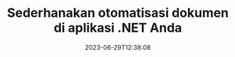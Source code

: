 ---
############################# Static ##########################
layout: "landing"
date: 2023-06-29T12:38:08
draft: false

lang: id
product: "Total"
product_tag: "total"
platform: ".NET"
platform_tag: "net"

############################# Drop-down ############################
supported_platforms:
  items:
    # supported_platforms loop
    - title: ".NET"
      tag: "net"
    # supported_platforms loop
    - title: "Java"
      tag: "java"
      
############################# Head ############################
head_title: "Pustaka otomatisasi dokumen lengkap untuk aplikasi .NET"
head_description: "GroupDocs.Total for .NET adalah rangkaian API otomatisasi dokumen lengkap untuk pengembang .NET, menyediakan seperangkat alat komprehensif untuk bekerja dengan berbagai format dokumen, termasuk PDF, Word, Excel, Gambar, HTML, Diagram, dan banyak lagi ."

############################# Header ##########################
title: "Sederhanakan otomatisasi dokumen<br> di aplikasi .NET Anda"
description: "Buka kunci otomatisasi dokumen: konversi, lihat dan bandingkan, edit dan tandatangani di antara lebih dari 200 format dengan mudah."
words:
  for: "for"

actions:
  main: "Unduh NuGet Gratis"
  main_link: "https://www.nuget.org/packages/GroupDocs.Total"
  alt: "Perizinan"
  alt_link: "https://purchase.groupdocs.com/pricing/total/net"
  title: "Siap untuk memulai?"
  description: "Coba fitur GroupDocs.Total secara gratis atau minta lisensi"

release:
  title: "Versi {0} dirilis"
  notes: "Lihat apa yang baru"
  downloads: "Unduhan"
  link: "https://releases.groupdocs.com/total/net/release-notes/latest/"

code:
  title: "Gabungkan dan lihat file Word di C#"
  more: "Lebih banyak contoh"
  more_link: "https://github.com/groupdocs-total/GroupDocs.Total-for-.NET"
  install: "dotnet add package GroupDocs.Total"
  content: |
    ```csharp {style=abap} 
    // Muat file DOCX sumber
    using (Merger merger = new Merger("sample1.docx"))
    {
        // Tambahkan file DOCX lain untuk digabungkan
        merger.Join("sample2.docx");

        // Gabungkan file DOCX dan simpan hasilnya
        merger.Save("merged.docx");
    }

    // Muat file DOCX yang digabungkan ke dalam penampil
    using (var viewer = new Viewer("merged.docx"))
    {
        // Tetapkan opsi HTML keluaran, satu file per halaman
        var viewOptions = 
        HtmlViewOptions.ForEmbeddedResources("page{0}.html");
        
        // Render DOCX ke HTML dengan sumber daya tertanam        
        viewer.View(viewOptions);
    }
    ```

############################# Overview ############################
overview:
  enable: true
  title: "Sekilas tentang GroupDocs.Total"
  description: "Otomatiskan tampilan file, konversi, edit, bandingkan, cari, tanda air, dan alur kerja lainnya dalam aplikasi .NET"
  features:
    # feature loop
    - title: "Gabungkan kekuatan beberapa produk GroupDocs menjadi satu solusi komprehensif"
      content: | 
        Anda dapat menggunakan fitur produk GroupDocs yang berbeda untuk menciptakan pendekatan khusus yang memenuhi kebutuhan spesifik Anda.
        <br><br>
        Misalnya, Anda dapat mengonversi file Word ke PDF lalu menambahkan tanda tangan digital. Atau mengisi data templat dokumen dari database, atau mengekstrak teks dari gambar lalu menerjemahkannya ke bahasa lain.
        <br><br>
        Kemungkinannya tidak terbatas!
          
    # feature loop
    - title: "Kuasai keragaman format file"
      content: "GroupDocs.Total untuk .NET membuka kompatibilitas dengan lebih dari 200 format file, memberdayakan Anda untuk memproses semua jenis dokumen populer. Dari format perkantoran seperti Word dan Excel hingga gambar, kode, dan file terenkripsi, kami siap membantu Anda."

    # feature loop
    - title: "Dukungan lintas platform"
      content: "Bebaskan diri Anda dari batasan platform. GroupDocs.Total menyediakan kompatibilitas lintas platform, memungkinkan Anda memberikan kinerja optimal dan ketersediaan solusi kepada pengguna di sistem mana pun di mana .NET dapat diinstal."

############################# Platforms ############################
platforms:
  enable: true
  title: "Independensi platform"
  description: "GroupDocs.Total untuk .NET mendukung sistem operasi, kerangka kerja, dan manajer paket berikut"
  items:
    # platform loop
    - title: "Amazon"
      image: "amazon"
    # platform loop
    - title: "Docker"
      image: "docker"
    # platform loop
    - title: "Azure"
      image: "azure"
    # platform loop
    - title: "VS Code"
      image: "vs_code"
    # platform loop
    - title: "ReSharper"
      image: "resharper"
    # platform loop
    - title: "macOS"
      image: "finder"
    # platform loop
    - title: "Linux"
      image: "linux"
    # platform loop
    - title: "NuGet"
      image: "nuget"

############################# File formats ############################
formats:
  enable: true
  title: "Format file yang didukung"
  description: |
    GroupDocs.Total untuk .NET mendukung operasi dengan berikut [format file](https://docs.groupdocs.com/total/net/supported-document-formats/).
  groups:
    # group loop
    - color: "green"
      content: |
        ### Microsoft Office, OpenDocument dan format teks
        * **Word:** DOC, DOCX, DOCM, DOT, DOTX, DOTM, RTF, TXT
        * **Excel:** XLS, XLSX, XLSM, XLSB, XLTM, XLT, XLTM, XLTX
        * **PowerPoint:** PPT, PPTX, PPS, PPSX, PPSM, POT, POTM, POTX, PPTM        
        * **Project:** MPP, MPT, MPX
        * **Outlook:** MSG, EML, EMLX, PST, OST
        * **OneNote:** ONE
        * **OpenDocument:** ODT, OTT, ODS, ODP, OTP, OTS, ODG
        * **Fixed Page Layout:** PDF, TEX, XPS, OXPS
        * **e-Books:** EPUB, MOBI, DjVu
        * **Delimiter-Separated Values:** CSV, TSV
    # group loop
    - color: "blue"
      content: |
        ### Gambar, Grafik & Diagram
        * **Gambar raster:** BMP, GIF, JPG, PNG, TIFF, WebP, DNG, DIB, Jpeg2000 family
        * **Windows Icon:** ICO
        * **Scalable Vector Graphics:** SVG, CDR, CMX, IGS, SVGZ        
        * **Adobe Photoshop:** PSD, PSB        
        * **Stereo Lithography (3D Printing):** STL        
        * **Medical Imaging:** DICOM
        * **Plotter Documents:** PLT, HPG
        * **Autodesk Design Web Formats:** DWF, DWG
        * **AutoCAD Drawing:** DWT, IFC, STL, CF2        
      # group loop
    - color: "red"
      content: |
        ### Lainnya        
        * **jaring:** HTML, MHT, MHTML, XML
        * **Metafile:** WMF, EMF, CGM, EMZ, WMZ
        * **Visio:** VSD, VDX, VSS, VSSX, VSX, VST, VSTX, VTX, VSDX, VDW, VSTM, VSSM, VSDM
        * **Project:** MPP, MPT, MPX
        * **PostScript:** PS, EPS
        * **Arsip:** ZIP, TAR, BZ2, GZ, RAR, RAR5
        * **Lainnya:** VCF, VCARD, NUMBERS, NSF, OBJ
        * **C/C++/C# Files:** C, CC, C# , CPP, CXX, CS, H, HH, M, MM
        * **Java/JavaScript Files:** JAVA, JS, JSON, PROPERTIES

############################# Features ############################
features:
  enable: true
  title: "GroupDocs.Total fitur"
  description: "Kelola, render, dan konversi PDF dan Dokumen Office secara komprehensif"

  items:
    # feature loop
    - icon: "viewer"
      title: "Melihat File Secara Luas"
      content: "Tampilan dokumen komprehensif untuk lebih dari 180 format, termasuk HTML, gambar, dan PDF."

    # feature loop
    - icon: "conversion"
      title: "Konversi Format"
      content: "Konversi mulus antara berbagai format dokumen tanpa alat eksternal."

    # feature loop
    - icon: "annotation"
      title: "Anotasi Interaktif"
      content: "Kemampuan anotasi tingkat lanjut untuk elemen teks dan gambar dalam dokumen."

    # feature loop
    - icon: "comparison"
      title: "Perbandingan Konten"
      content: "Perbandingan dokumen yang tepat, menyoroti perbedaan konten dan gaya."

    # feature loop
    - icon: "signature"
      title: "Fleksibilitas Tanda Tangan"
      content: "Opsi tanda tangan serbaguna, termasuk teks, gambar, dan tanda tangan digital."

    # feature loop
    - icon: "assembly"
      title: "Pembuatan Dokumen Berbasis Template"
      content: "Pembuatan dokumen otomatis dari templat dan sumber data eksternal."

    # feature loop
    - icon: "metadata"
      title: "Manajemen Metadata"
      content: "Akses dan manipulasi metadata yang kuat untuk meningkatkan kontrol dokumen."

    # feature loop
    - icon: "search"
      title: "Pencarian Lanjutan"
      content: "Fungsionalitas pencarian yang kuat dengan dukungan untuk algoritma fuzzy dan sinonim."

    # feature loop
    - icon: "watermark"
      title: "Kontrol Tanda Air"
      content: "Manajemen tanda air dokumen yang mudah, menawarkan fitur penyesuaian dan ekstraksi."

############################# Code samples ############################
code_samples:
  enable: true
  title: "Contoh kode"
  description: "Beberapa skenario GroupDocs.Total dunia nyata untuk penggunaan .NET"
  items:
    # code sample loop
    - title: "Amankan dan atur kontrak: Terapkan tanda air dan kelola metadata dalam file DOCX"
      content: |
        Lindungi dan atur dokumen Word Anda secara efisien dengan contoh kode komprehensif ini. Contoh di bawah ini memberdayakan Anda untuk menerapkan manajemen watermarking dan metadata yang kuat dalam alur kerja kontrak Anda untuk meningkatkan keamanan dan manajemen informasi. Ini menunjukkan cara: <br><br>
        <b>Terapkan Tanda Air Khusus:</b> Tambahkan tanda air 'Draf Kontrak' yang menonjol ke dokumen untuk kejelasan dan perlindungan visual. [Sesuaikan tanda air](https://docs.groupdocs.com/watermark/net/basic-usage/customize/) dengan opsi font, warna, opacity, dan perataan. <br><br>
        <b>Tingkatkan Metadata:</b> [Ubah metadata dokumen dengan mudah](https://docs.groupdocs.com/metadata/net/working-with-metadata-in-wordprocessing-documents/) untuk menyertakan detail penting seperti penulis, waktu pembuatan, perusahaan, kategori, dan kata kunci untuk meningkatkan pengorganisasian dan kemampuan pencarian.
       
        {{< landing/code title="C#">}}
        ```csharp {style=abap}  
        using GroupDocs.Metadata;
        using GroupDocs.Watermark;
        using GroupDocs.Watermark.Common;
        using GroupDocs.Watermark.Watermarks;
        
        // Muat dokumen Anda ke dalam tanda air
        using (Watermarker watermarker = new Watermarker("contract.docx"))
        {
            // Atur teks dan font yang diinginkan untuk tanda air
            TextWatermark watermark = new TextWatermark("Contract Draft", new Font("Arial", 60, FontStyle.Bold));
            
            // Pilih warna font dan opacity teks, rotasi dan perataan
            watermark.ForegroundColor = Color.DarkGreen;
            watermark.Opacity = 0.5;
            watermark.HorizontalAlignment = HorizontalAlignment.Center;
            watermark.VerticalAlignment = VerticalAlignment.Center;
            
            // Terapkan tanda air
            watermarker.Add(watermark);
            
            // Simpan dokumen yang dihasilkan
            watermarker.Save("watermarked-contract.docx");
        }

        using (Metadata metadata = new Metadata("watermarked-contract.docx"))
        {
          var root = metadata.GetRootPackage<WordProcessingRootPackage>();

          // Perbarui properti metadata dokumen
          root.DocumentProperties.Author = "Name Surname";
          root.DocumentProperties.CreatedTime = DateTime.Now;
          root.DocumentProperties.Company = "Company Name";
          root.DocumentProperties.Category = "Work materials";
          root.DocumentProperties.Keywords = "contract, watermarked";

          // Simpan dokumen dengan metadata yang diperbarui
          metadata.Save("contract-final.docx");
        }        
        ```
        {{< /landing/code >}}
    # code sample loop
    - title: "Redaksi Dokumen yang Efisien"
      content: |
        <b>Skenario:</b> Sebuah firma hukum besar sering kali memproses beragam dokumen yang berisi informasi rahasia klien yang harus disunting sebelum dibagikan kepada pihak ketiga atau untuk diungkapkan kepada publik. Menyunting informasi sensitif ini secara manual bisa jadi membosankan, memakan waktu, dan rentan terhadap kesalahan manusia. Untuk memastikan efisiensi, akurasi, dan kepatuhan terhadap peraturan perlindungan data, firma hukum ini mencari solusi otomatis untuk menyederhanakan proses redaksi dokumen. 
        
        <br>

        <b>Larutan:</b>
        GroupDocs.Total mengotomatiskan proses, memicu redaksi setelah menerima dokumen. Selain itu, [opsi fleksibel](https://docs.groupdocs.com/redaction/net/text-redactions/) memberdayakan penyesuaian dengan memungkinkan Anda menetapkan aturan, memilih mode redaksi (misalnya, mematikan lampu, mengganti dengan tanda bintang), dan menentukan bagian atau halaman tertentu untuk redaksi. Terakhir, [keluaran yang mudah digunakan](https://docs.groupdocs.com/viewer/net/rendering-to-pdf/) menghasilkan dokumen yang telah disunting dalam format PDF agar mudah dibagikan dan ditinjau, sementara peningkatan keamanan dan kemampuan audit memastikan keseluruhan proses didokumentasikan untuk kepatuhan dan akuntabilitas. 
        <br><br>
        Solusi komprehensif ini memberdayakan para profesional hukum dan organisasi lain untuk secara signifikan mengurangi waktu dan biaya redaksi, meminimalkan kesalahan manusia, dan secara konsisten menangani informasi sensitif dengan percaya diri.        
              
        {{< landing/code title="C#">}}
        ```csharp {style=abap}   
        using GroupDocs.Redaction;
        using GroupDocs.Viewer;
        using GroupDocs.Viewer.Options;

        // Muat dokumen dengan data pribadi ke dalam redaksi 
        using (Redactor redactor = new Redactor("customer-info.docx"))
        {
          // Siapkan dan sesuaikan opsi redaksi 
          redactor.Apply(new ExactPhraseRedaction("John Smith", new ReplacementOptions("[personal]")));
          // Terapkan redaksi dan simpan hasilnya 
          redactor.Save();
        }

        // Muat file yang telah disunting untuk ditinjau 
        using (var viewer = new Viewer("customer-info.docx"))
        {
          // Atur PDF sesuai format tampilan yang diinginkan       
          var viewOptions = new PdfViewOptions("redacted-info.pdf");

          // Simpan dokumen ke dalam PDF      
          viewer.View(viewOptions);
        }
        ```
        {{< /landing/code >}}
############################# Reviews ############################
# reviews:
# enable: true
# title: "Ulasan produk GroupDocs"
# description: "Jangan hanya percaya kata-kata kami begitu saja. Lihat apa yang dikatakan pengembang lain tentang API kami"

# items:
#   # review loop
#   - title: "GroupDocs.Total"
#     content: "Pelayanan prima dan produk unggulan. Mereka sangat membantu dan responsif selama proses implementasi GroupDocs.Viewer untuk .NET, dan sangat merekomendasikannya."
#     author: "Martin Lasarga"
#     company: "Product Manager at Axentria ECM by G.S.I."

#   # review loop
#   - title: "GroupDocs.Total"
#     content: "Setelah mengimplementasikan dan menggunakan GroupDocs.Viewer untuk Java dalam proyek tersebut tampaknya berfungsi dengan baik. Saya telah menguji dengan banyak dokumen dan sejauh ini bagus. Semua yang saya berikan ditampilkan dengan baik dan terlihat sama bagusnya dengan penampil PDF atau MS Word."
#     author: "Mats Oustad"
#     company: "Senior Consultant/Partner at Novanet AS"
---